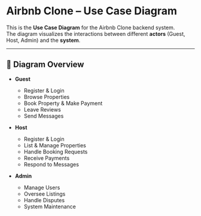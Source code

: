 # Airbnb Clone – Use Case Diagram

This is the **Use Case Diagram** for the Airbnb Clone backend system.  
The diagram visualizes the interactions between different **actors** (Guest, Host, Admin) and the **system**.

---

## 📌 Diagram Overview

- **Guest**
  - Register & Login  
  - Browse Properties  
  - Book Property & Make Payment  
  - Leave Reviews  
  - Send Messages  

- **Host**
  - Register & Login  
  - List & Manage Properties  
  - Handle Booking Requests  
  - Receive Payments  
  - Respond to Messages  

- **Admin**
  - Manage Users  
  - Oversee Listings  
  - Handle Disputes  
  - System Maintenance  
